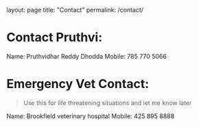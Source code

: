 layout: page
title: "Contact"
permalink: /contact/

# Contact Pruthvi:

Name: Pruthvidhar Reddy Dhodda
Mobile: 785 770 5066

# Emergency Vet Contact:

> Use this for life threatening situations and let me know later

Name: Brookfield veterinary hospital
Mobile: 425 895 8888

